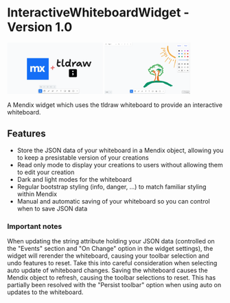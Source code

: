 # InteractiveWhiteboardWidget - Version 1.0
<p>
  <img src="./WidgetLogo.PNG" alt="Widget logo showing the logos of Mendix and tldraw" height="120">
  <img src="./WidgetExample.PNG" alt="Drawing of a tree on the tldraw whiteboard using the widget" height="120">
</p>
A Mendix widget which uses the tldraw whiteboard to provide an interactive whiteboard.

## Features
- Store the JSON data of your whiteboard in a Mendix object, allowing you to keep a presistable version of your creations
- Read only mode to display your creations to users without allowing them to edit your creation
- Dark and light modes for the whiteboard
- Regular bootstrap styling (info, danger, ...) to match familiar styling within Mendix
- Manual and automatic saving of your whiteboard so you can control when to save JSON data

### Important notes
When updating the string attribute holding your JSON data (controlled on the "Events" section and "On Change" option in the widget settings), the widget will rerender the whiteboard, causing your toolbar selection and undo features to reset. Take this into careful consideration when selecting auto update of whiteboard changes.
Saving the whiteboard causes the Mendix object to refresh, causing the toolbar selections to reset. This has partially been resolved with the "Persist toolbar" option when using auto on updates to the whiteboard.
